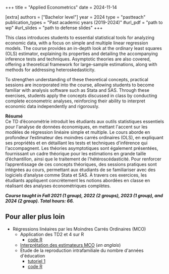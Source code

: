 +++
title = "Applied Econometrics"
date = 2024-11-14

[extra]
authors = ["Bachelor level"]
year = 2024
type = "pastteach"
publication_types = "Past academic years (2019-2024)"
#url_pdf = "path to wp"
#url_slides = "path to defense slides"
+++

This class introduces students to essential statistical tools for analyzing economic data, with a focus on simple and multiple linear regression models. The course provides an in-depth look at the ordinary least squares (OLS) estimator, explaining its properties and detailing the accompanying inference tests and techniques. Asymptotic theories are also covered, offering a theoretical framework for large-sample estimations, along with methods for addressing heteroskedasticity.

To strengthen understanding of these theoretical concepts, practical sessions are incorporated into the course, allowing students to become familiar with analysis software such as Stata and SAS. Through these exercises, students apply the concepts discussed in class by conducting complete econometric analyses, reinforcing their ability to interpret economic data independently and rigorously.

**Résumé**   
Ce TD d’économétrie introduit les étudiants aux outils statistiques essentiels pour l'analyse de données économiques, en mettant l'accent sur les modèles de régression linéaire simple et multiple. Le cours aborde en profondeur l’estimateur des moindres carrés ordinaires (OLS), en expliquant ses propriétés et en détaillant les tests et techniques d'inférence qui l'accompagnent. Les théories asymptotiques sont également présentées, fournissant un cadre théorique pour les estimations en grande taille d’échantillon, ainsi que le traitement de l'hétéroscédasticité. Pour renforcer l’apprentissage de ces concepts théoriques, des sessions pratiques sont intégrées au cours, permettant aux étudiants de se familiariser avec des logiciels d’analyse comme Stata et SAS. À travers ces exercices, les étudiants appliquent concrètement les notions abordées en classe en réalisant des analyses économétriques complètes.

***Course taught in Fall 2021 (1 group), 2022 (2 groups), 2023 (1 group), and 2024 (2 group). Total hours: 66.***


## Pour aller plus loin
- Régressions linéaires par les Moindres Carrés Ordinaires (MCO) 
	- Application des TD2 et 4 sur R
		- [code R](/teaching/econometrics-undergraduate/td_2_4.R)
	- [Interprétation des estimateurs MCO](/teaching/econometrics-undergraduate/OLS_interpretation.pdf) (*en anglais*)
	- Etude de la reproduction intrafamiliale du nombre d'années d'éducation
		- [tutoriel 1](/posts/tuto1/)
		- [code R](/teaching/econometrics-undergraduate/htv.R)
	
		